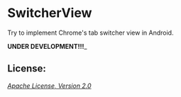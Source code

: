 SwitcherView
===

Try to implement Chrome's tab switcher view in Android.

__UNDER DEVELOPMENT!!!___

## License:

_[Apache License, Version 2.0](https://github.com/mthli/SwitcherView/blob/master/LICENSE "Apache License, Version 2.0")_
